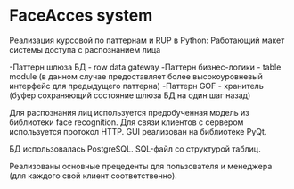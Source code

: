 # FaceAcces system

Реализация курсовой по паттернам и RUP в Python:
Работающий макет системы доступа с распознанием лица

-Паттерн шлюза БД - row data gateway
-Паттерн бизнес-логики - table module 
(в данном случае предоставляет более высокоуровневый интерфейс для предыдущего паттерна)
-Паттерн GOF - хранитель (буфер сохраняющий состояние шлюза БД на один шаг назад)

Для распознания лиц используется предобученная модель из библиотеки face recognition.
Для связи клиентов с сервером используется протокол HTTP.
GUI реализован на библиотеке PyQt.

БД использовалась PostgreSQL. SQL-файл со структурой таблиц.

Реализованы основные прецеденты для пользователя и менеджера (для каждого свой клиент соответственно).

